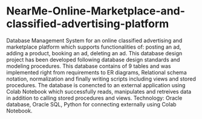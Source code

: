 # NearMe-Online-Marketplace-and-classified-advertising-platform
Database Management System for an online classified advertising and marketplace platform which supports functionalities of:
posting an ad, adding a product, booking an ad, deleting an ad.
This database design project has been developed following database design standards and modeling procedures. This database contains of 9 tables and was implemented right from requirements to ER diagrams, Relational schema notation, normalization and finally writing scripts including views and stored procedures.
The database is conencted to an external application using Colab Notebook which successfully reads, manipulates and retreives data in addition to calling stored procedures and views.
Technology:
Oracle database, Oracle SQL, Python for connecting externally using Colab Notebook.
